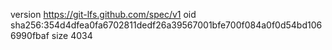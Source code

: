 version https://git-lfs.github.com/spec/v1
oid sha256:354d4dfea0fa6702811dedf26a39567001bfe700f084a0f0d54bd1066990fbaf
size 4034
